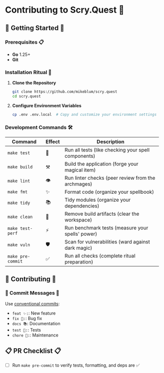 # Contributing to Scry.Quest 🔮

## 🚀 Getting Started 🚀

### Prerequisites 📋
- **Go** 1.25+
- **Git**

### Installation Ritual 🔧

1. **Clone the Repository** 
   ```bash
   git clone https://github.com/mikeblum/scry.quest
   cd scry.quest
   ```

2. **Configure Environment Variables**
   ```bash
   cp .env .env.local  # Copy and customize your environment settings
   ```

### Development Commands 🛠️

| Command | Effect | Description |
|---------|--------|-------------|
| `make test` | 🧪 | Run all tests (like checking your spell components) |
| `make build` | ⚒️ | Build the application (forge your magical item) |
| `make lint` | 👁️ | Run linter checks (peer review from the archmages) |
| `make fmt` | ✨ | Format code (organize your spellbook) |
| `make tidy` | 📚 | Tidy modules (organize your dependencies) |
| `make clean` | 🧹 | Remove build artifacts (clear the workspace) |
| `make test-perf` | ⚡ | Run benchmark tests (measure your spells' power) |
| `make vuln` | 🛡️ | Scan for vulnerabilities (ward against dark magic) |
| `make pre-commit` | ✅ | Run all checks (complete ritual preparation) |

## 🎯 Contributing 🎯

### 📝 Commit Messages 📝
Use [conventional commits](https://www.conventionalcommits.org/en/v1.0.0/#summary):
- `feat ✨:`: New feature
- `fix 🐛:`: Bug fix
- `docs 📚`: Documentation
- `test 🧪:`: Tests
- `chore 🔧:`: Maintenance

## 📋 PR Checklist 📋

- [ ] Run `make pre-commit` to verify tests, formatting, and deps are ✅
